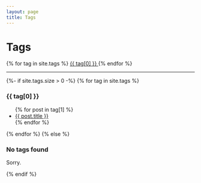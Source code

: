 ```yaml
---
layout: page
title: Tags
---
```


# Tags
<div>
    {% for tag in site.tags %}
    <a href="#{{ tag[0] | slugify }}" class="post-tag badge badge-info">
      <i class="fas fa-tag"></i>{{ tag[0] }}
    </a>
    {% endfor %}
</div>
<hr/>

{%- if site.tags.size > 0 -%}
{% for tag in site.tags %}
  <h3 id="{{ tag[0] | slugify }}">{{ tag[0] }}</h3>
  <ul>
    {% for post in tag[1] %}
      <li><a href="{{ post.url | relative_url }}">{{ post.title }}</a></li>
    {% endfor %}
  </ul>
{% endfor %}
{% else %}
<h3>No tags found</h3>
<p>Sorry.</p>
{% endif %}
